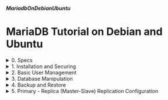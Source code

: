 ##### MariadbOnDebianUbuntu 
# MariaDB Tutorial on Debian and Ubuntu

<details markdown='1'>
<summary>
0. Specs
</summary>

---
Mariadb Installation, configuration, simple user and DB management, and  Primary - Replica (Master - Slave) Replication on Debian 12 (also 11) and  Ubuntu 24.04 (also 22.04) Server.

Based on the book [Mastering Ubuntu Server 2nd Ed.](https://www.packtpub.com/networking-and-servers/mastering-ubuntu-server-second-edition) by Jay LaCroix. This book has introduced me to Ubuntu Server and I have to thank him for this excellent book. 

Almost (if not all) everything on this tutorial can be applied to Mysql.

Mariadb is a fork or Mysql, and I prefer using it, besides a lot of other  reasons, I just don't like Or*cle

**Do not ever install Mariadb and Mysql on the same server**

<br>
</details>

<details markdown='1'>
<summary>
1. Installation and Securing
</summary>

---
### 1.1. Install MariaDB
```
sudo apt update
sudo apt install --yes mariadb-server
```

### 1.2. Check if installation is OK
```
systemctl status mariadb
```

### 1.3. Secure MariaDB
The following command makes some fine tunes regarding Mariadb security.

```
sudo mysql_secure_installation
```

You will be asked some questions.  

`Enter current password for root (enter for none):`  

There is no password yet, so press enter.

The next 2 questions 

`Switch to unix_socket authentication [Y/n]`   
and  
`Change the root password? [Y/n]`   

are about securing root account. In Ubuntu and Debian root account is  already protected, so you can answer n.

For the next questions you can select default answers.

### 1.4. Enter Mariadb shell
`EXIT;` to exit

```
sudo mariadb
```

<br>
</details>

<details markdown='1'>
<summary>
2. Basic User Management
</summary>

---
**All commands must be run on Mariadb shell**

```
sudo mariadb
```

### 2.1. Admin User
For administrating the db, it is best to create an admin user on mariadb shell. admin can only login from localhost  
Remember to change password to a good one.

```
CREATE USER 'admin'@'localhost' IDENTIFIED BY 'password';
FLUSH PRIVILEGES;
```

### 2.2. To let admin login from anywhere use:
```
CREATE USER 'admin'@'%' IDENTIFIED BY 'password';
FLUSH PRIVILEGES;
```

### 2.3. Give admin full access DB server. 
Can do anything but grant

```
GRANT ALL PRIVILEGES ON *.* TO 'admin'@'localhost';
FLUSH PRIVILEGES;
```

### 2.4. Following command makes a full admin, with grant permissions
```
GRANT ALL PRIVILEGES ON *.* TO 'admin'@'localhost' WITH GRANT OPTION;
FLUSH PRIVILEGES;
```

### 2.5. Create a readonly user for DB
```
GRANT SELECT ON *.* TO 'readonlyuser'@'localhost' IDENTIFIED BY 'password';
```

### 2.6. List database users
```
SELECT HOST, USER, PASSWORD FROM mysql.user;
```

### 2.7. Grant a user readonly access for one database
```
GRANT SELECT ON mysampledb.* TO 'appuser'@'localhost' IDENTIFIED BY 'password';
```

### 2.8. Grant a user full access for a database
```
GRANT ALL ON mysampledb.* TO 'appuser'@'localhost' IDENTIFIED BY 'password';
```

### 2.9. Show the grants for a particular user:
```
SHOW GRANTS FOR 'appuser'@'localhost';
```

### 2.10. Remove a user
```
DELETE FROM mysql.user WHERE user='myuser' AND host='localhost';
```

<br>
</details>

<details markdown='1'>
<summary>
3. Database Manipulation
</summary>

---
**All commands must be run on Mariadb shell**

### 3.1. Create a database
```
CREATE DATABASE mysampledb;
```

### 3.2. List databases
```
SHOW DATABASES;
```

### 3.3. Enter the workspace of a database
```
USE mysampledb;
```

### 3.4. Create a table
```
CREATE TABLE Employees (Name char(15), Age int(3), Occupation char(15));
```

### 3.5. List columns of a table
```
SHOW COLUMNS IN Employees;
```

### 3.6. Insert a row into a table
```
INSERT INTO Employees VALUES ('Joe Smith', '26', 'Ninja');
```

### 3.7. List contents of a table
```
SELECT * FROM Employees;
```

### 3.8. Remove an entry from a database
```
DELETE FROM Employees WHERE Name = 'Joe Smith';
```

### 3.9. Drop a table
```
DROP TABLE Employees;
```

### 3.10. Drop an entire database:
```
DROP DATABASE mysampledb;
```

<br>
</details>

<details markdown='1'>
<summary>
4. Backup and Restore
</summary>

---
### 4.1. Backup a database
```
sudo mysqldump --databases mysampledb > mysampledb.sql
```

### 4.2. Restore it
```
sudo mariadb < mysampledb.sql
```

<br>
</details>

<details markdown='1'>
<summary>
5. Primary - Replica (Master-Slave) Replication Configuration
</summary>
### 5.1. Specs and Preliminary Tasks
```
Primary Server       : 192.168.1.216 
Replica Server       : 192.168.1.221 
Replication User     : 'replicate'@'192.168.1.221'
Rep. User Password   : Pass1234 
Database instance to replicate: mysampledb
```

As in the following link, Mariadb Knowledge Base says that; primary and  replica server do not need to have the same version of Mariadb, although  it is preferred to have the primary an older version.  
[MariaDB](https://mariadb.com/kb/en/database-version-on-master-slave-replication/)


Mariadb versions on Debian and Ubuntu Servers:

```
Debian 11    : 10.5.19
Ubuntu 22.04 : 10.6.12
Debian 12    : 10.11.3
Ubuntu 24.04 : 10.11.7
```

I made the tests with the following pairs.
  
- Debian 11 Primary - Debian 12 Replica  
- Ubuntu 22.04 Primary - Ubuntu 24.04 Replica  
- Ubuntu 22.04 Primary - Debian 12 Replica  
   
- Install mariadb on both servers, 
- Apply steps in 1 on both servers
- Apply steps 3.1 to 3.7 on primary server

**Please Remember:**

Replication doesn't mean that you don't have to backup. If you delete   something accidentally, it is automatically deleted at slave too. So if   you are running a production server, backup (at least) daily and weekly.

### 5.2. Primary Server Configuration
#### 5.2.1. Configure primary for bin log
```
sudo nano /etc/mysql/conf.d/mysql.cnf
```

Change as below:

```
[mysql]
[mysqld]
log-bin
binlog-do-db=mysampledb
server-id=1
```

#### 5.2.2. Change bind address to outside
```
sudo nano /etc/mysql/mariadb.conf.d/50-server.cnf
```

Change following line (Around lines 27-30)

```
bind-address = 127.0.0.1
```

to

```
bind-address = 0.0.0.0
```

#### 5.2.3. Create replication user
Run following command on primary mariadb shell

```
GRANT REPLICATION SLAVE ON *.* to 'replicate'@'192.168.1.221' identified by 'Pass1234';
EXIT;
```

#### 5.2.4. Restart primary mariadb server
```
sudo systemctl restart mariadb
```

#### 5.2.5. Lock Primary server for initial full replication
Run on Primary server Mariadb shell

```
FLUSH TABLES WITH READ LOCK;
EXIT;
```

#### 5.2.6. Backup the database at the primary server
```
sudo mysqldump --databases mysampledb > mysampledb.sql
```

At this step, you need to copy the backup file (mysampledb.sql) to the replica server.

### 5.3. Replica Server Config
#### 5.3.1. Restore database backed up at primary
```
sudo mariadb < mysampledb.sql
```

#### 5.3.2. Update replica server's conf file
```
sudo nano /etc/mysql/conf.d/mysql.cnf
```

Change as below:

```
[mysql]
[mysqld]
server-id=2
```

For more than 1 replicas, give different server-id numbers

#### 5.3.3. Restart replica mariadb
```
sudo systemctl restart mariadb
```

#### 5.3.4. Run the commands on replica mariadb shell
```
CHANGE MASTER TO MASTER_HOST="192.168.1.216", MASTER_USER='replicate', MASTER_PASSWORD='Pass1234';
```

Check to see if replica is running (on mariadb shell)

```
SHOW SLAVE STATUS;
```

If Slave_IO_State is empty, run (on mariadb shell)

```
START SLAVE;
```

### 5.4. Unlock Primary Mariadb
Run on master mariadb shell

```
UNLOCK TABLES;
```

### 5.5. All set. 
You can try manipulating the DB on the primary, changes will be applied  on the replica slave in a few seconds.

</details>

